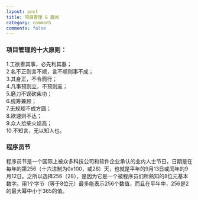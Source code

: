 ```yaml
---
layout: post
title: 项目管理 & 趣闻
category: commonS
comments: false
---
```

### 项目管理的十大原则：
1.工欲善其事，必先利其器；  
2.名不正则言不顺，言不顺则事不成；  
3.其身正，不令而行；  
4.凡事预则立，不预则废；  
5.磨刀不误砍柴功；  
6.统筹兼顾；  
7.无规矩不成方圆；  
8.欲速则不达；  
9.众人拾柴火焰高；  
10.不知言，无以知人也。

### 程序员节
程序员节是一个国际上被众多科技公司和软件企业承认的业内人士节日。日期是在每年的第256（十六进制为0x100，或28）天，也就是平年的9月13日或闰年的9月12日。之所以选择256（28），是因为它是一个被程序员们所熟知的8位元基本数字。用1个字节（等于8位元）最多能表示256个数值，而且在平年中，256是2的最大幂中小于365的值。 